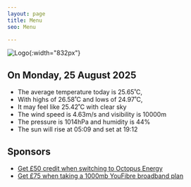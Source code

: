 ```yaml
---
layout: page
title: Menu
seo: Menu

---
```


![Logo](/images/logo.jpg){:width="832px"}

<!-- weather_marker starts -->
## On Monday, 25 August 2025

- The average temperature today is 25.65˚C,
- With highs of 26.58˚C and lows of 24.97˚C,
- It may feel like 25.42˚C with clear sky
- The wind speed is 4.63m/s and visibility is 10000m
- The pressure is 1014hPa and humidity is 44%
- The sun will rise at 05:09 and set at 19:12

<!-- weather_marker ends -->

## Sponsors

- [Get £50 credit when switching to Octopus Energy](https://bit.ly/3oD1nnS)
- [Get £75 when taking a 1000mb YouFibre broadband plan](https://aklam.io/91zWhU?)
